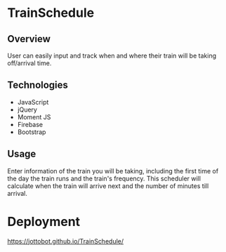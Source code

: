 # TrainSchedule

## Overview
User can easily input and track when and where their train will be taking off/arrival time. 

## Technologies
* JavaScript
* jQuery
* Moment JS
* Firebase
* Bootstrap

## Usage
Enter information of the train you will be taking, including the first time of the day the train runs and the train's frequency. This scheduler will calculate when the train will arrive next and the number of minutes till arrival.

# Deployment
https://jottobot.github.io/TrainSchedule/
